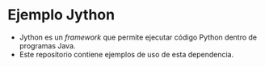 # Ejemplo Jython

- Jython es un *framework* que permite ejecutar código Python dentro de programas Java.
- Este repositorio contiene ejemplos de uso de esta dependencia.